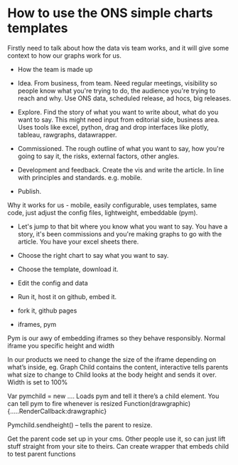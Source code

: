# How to use the ONS simple charts templates

Firstly need to talk about how the data vis team works, and it will give some context to how our graphs work for us. 

- How the team is made up

- Idea. From business, from team. Need regular meetings, visibility so people know what you're trying to do, the audience you're trying to reach and why. Use ONS data, scheduled release, ad hocs, big releases.

- Explore. Find the story of what you want to write about, what do you want to say. This might need input from editorial side, business area. Uses tools like excel, python, drag and drop interfaces like plotly, tableau, rawgraphs, datawrapper.

- Commissioned. The rough outline of what you want to say, how you're going to say it, the risks, external factors, other angles.

- Development and feedback. Create the vis and write the article. In line with principles and standards. e.g. mobile.

- Publish.

Why it works for us - mobile, easily configurable, uses templates, same code, just adjust the config files, lightweight, embeddable (pym).

- Let's jump to that bit where you know what you want to say. You have a story, it's been commissions and you're making graphs to go with the article. You have your excel sheets there.

- Choose the right chart to say what you want to say. 
- Choose the template, download it. 
- Edit the config and data
- Run it, host it on github, embed it. 




- fork it, github pages
- iframes, pym


Pym is our awy of embedding iframes so they behave responsibly. 
Normal iframe you specific height and width

In our products we need to change the size of the iframe depending on what’s inside, eg. Graph
Child contains the content, interactive 
tells parents what size to change to
Child looks at the body height and sends it over.
Width is set to 100%

Var pymchild = new ….
Loads pym and tell it there’s a child element.
You can tell pym to fire whenever is resized
Function(drawgraphic){…..RenderCallback:drawgraphic}

Pymchild.sendheight() – tells the parent to resize.

Get the parent code set up in your cms. Other people use it, so can just lift stuff straight from your site to theirs.
Can create wrapper that embeds child to test parent functions
